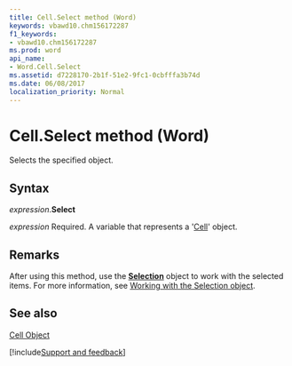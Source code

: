 ```yaml
---
title: Cell.Select method (Word)
keywords: vbawd10.chm156172287
f1_keywords:
- vbawd10.chm156172287
ms.prod: word
api_name:
- Word.Cell.Select
ms.assetid: d7228170-2b1f-51e2-9fc1-0cbfffa3b74d
ms.date: 06/08/2017
localization_priority: Normal
---
```



# Cell.Select method (Word)

Selects the specified object.


## Syntax

_expression_.**Select**

_expression_ Required. A variable that represents a '[Cell](Word.Cell.md)' object.


## Remarks

After using this method, use the  **[Selection](Word.Selection.md)** object to work with the selected items. For more information, see [Working with the Selection object](../word/Concepts/Working-with-Word/working-with-the-selection-object.md).


## See also


[Cell Object](Word.Cell.md)

[!include[Support and feedback](~/includes/feedback-boilerplate.md)]